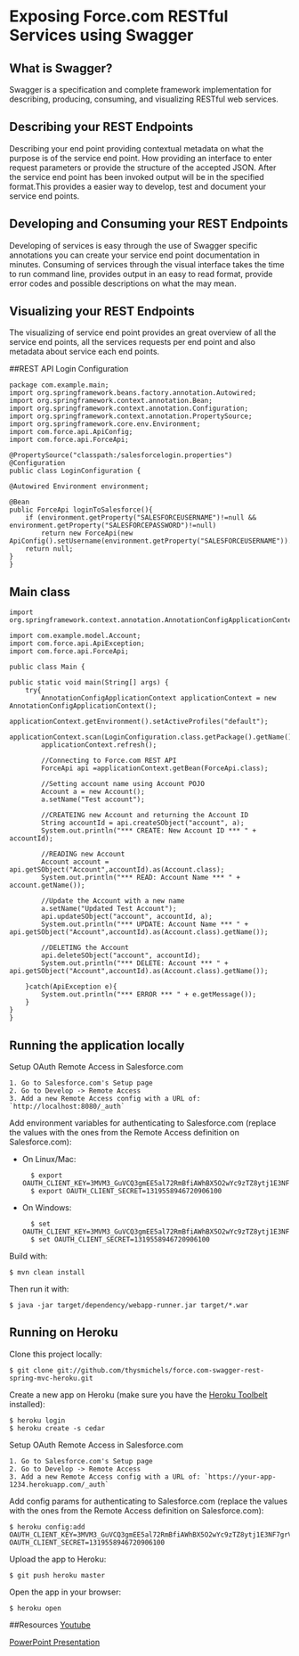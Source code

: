 # Exposing Force.com RESTful Services using Swagger

## What is Swagger?
Swagger is a specification and complete framework implementation for describing, producing, consuming, and visualizing RESTful web services.

## Describing your REST Endpoints
Describing your end point providing contextual metadata on what the purpose is of the service end point. How providing an interface to enter request parameters or provide the structure of the accepted JSON. After the service end point has been invoked output will be in the specified format.This provides a easier way to develop, test and document your service end points.

## Developing and Consuming your REST Endpoints
Developing of services is easy through the use of Swagger specific annotations you can create your service end point documentation in minutes. Consuming of services through the visual interface takes the time to run command line, provides output in an easy to read format, provide error codes and possible descriptions on what the may mean.

## Visualizing your REST Endpoints
The visualizing of service end point provides an great overview of all the service end points, all the services requests per end point and also metadata about service each end points.

##REST API Login Configuration

    package com.example.main;
    import org.springframework.beans.factory.annotation.Autowired;
    import org.springframework.context.annotation.Bean;
    import org.springframework.context.annotation.Configuration;
    import org.springframework.context.annotation.PropertySource;
    import org.springframework.core.env.Environment;
    import com.force.api.ApiConfig;
    import com.force.api.ForceApi;
    
    @PropertySource("classpath:/salesforcelogin.properties")
    @Configuration
    public class LoginConfiguration {
	
	@Autowired Environment environment;
	
	@Bean
	public ForceApi loginToSalesforce(){
		if (environment.getProperty("SALESFORCEUSERNAME")!=null && environment.getProperty("SALESFORCEPASSWORD")!=null)
			return new ForceApi(new ApiConfig().setUsername(environment.getProperty("SALESFORCEUSERNAME")).setPassword(environment.getProperty("SALESFORCEPASSWORD")));
		return null;
	}
    }

## Main class

    import org.springframework.context.annotation.AnnotationConfigApplicationContext;

    import com.example.model.Account;
    import com.force.api.ApiException;
    import com.force.api.ForceApi;

    public class Main {

	public static void main(String[] args) {
		try{
			AnnotationConfigApplicationContext applicationContext = new AnnotationConfigApplicationContext();
	        applicationContext.getEnvironment().setActiveProfiles("default");
	        applicationContext.scan(LoginConfiguration.class.getPackage().getName());
	        applicationContext.refresh();
			     
			//Connecting to Force.com REST API
	        ForceApi api =applicationContext.getBean(ForceApi.class);
			
			//Setting account name using Account POJO
			Account a = new Account();
			a.setName("Test account");
			
			//CREATEING new Account and returning the Account ID
			String accountId = api.createSObject("account", a);
			System.out.println("*** CREATE: New Account ID *** " + accountId);
			
			//READING new Account
			Account account = api.getSObject("Account",accountId).as(Account.class);
			System.out.println("*** READ: Account Name *** " + account.getName());
			
			//Update the Account with a new name
			a.setName("Updated Test Account");
			api.updateSObject("account", accountId, a);
			System.out.println("*** UPDATE: Account Name *** " + api.getSObject("Account",accountId).as(Account.class).getName());
			
			//DELETING the Account
			api.deleteSObject("account", accountId);
			System.out.println("*** DELETE: Account *** " + api.getSObject("Account",accountId).as(Account.class).getName());
		
		}catch(ApiException e){
			System.out.println("*** ERROR *** " + e.getMessage());
		}
	}
    }

## Running the application locally

Setup OAuth Remote Access in Salesforce.com

    1. Go to Salesforce.com's Setup page
    2. Go to Develop -> Remote Access
    3. Add a new Remote Access config with a URL of: `http://localhost:8080/_auth`

Add environment variables for authenticating to Salesforce.com (replace the values with the ones from the Remote Access definition on Salesforce.com):

- On Linux/Mac:

        $ export OAUTH_CLIENT_KEY=3MVM3_GuVCQ3gmEE5al72RmBfiAWhBX5O2wYc9zTZ8ytj1E3NF7grV_G99OxTyEcY71Tc46TOvzK_rzoyYYPk
        $ export OAUTH_CLIENT_SECRET=1319558946720906100

- On Windows:

        $ set OAUTH_CLIENT_KEY=3MVM3_GuVCQ3gmEE5al72RmBfiAWhBX5O2wYc9zTZ8ytj1E3NF7grV_G99OxTyEcY71Tc46TOvzK_rzoyYYPk
        $ set OAUTH_CLIENT_SECRET=1319558946720906100

Build with:

    $ mvn clean install

Then run it with:

    $ java -jar target/dependency/webapp-runner.jar target/*.war


## Running on Heroku

Clone this project locally:

    $ git clone git://github.com/thysmichels/force.com-swagger-rest-spring-mvc-heroku.git

Create a new app on Heroku (make sure you have the [Heroku Toolbelt](http://toolbelt.heroku.com) installed):

    $ heroku login
    $ heroku create -s cedar

Setup OAuth Remote Access in Salesforce.com

    1. Go to Salesforce.com's Setup page
    2. Go to Develop -> Remote Access
    3. Add a new Remote Access config with a URL of: `https://your-app-1234.herokuapp.com/_auth`

Add config params for authenticating to Salesforce.com (replace the values with the ones from the Remote Access definition on Salesforce.com):

    $ heroku config:add OAUTH_CLIENT_KEY=3MVM3_GuVCQ3gmEE5al72RmBfiAWhBX5O2wYc9zTZ8ytj1E3NF7grV_G99OxTyEcY71Tc46TOvzK_rzoyYYPk OAUTH_CLIENT_SECRET=1319558946720906100

Upload the app to Heroku:

    $ git push heroku master

Open the app in your browser:

    $ heroku open

##Resources
[Youtube](https://www.youtube.com/watch?v=8Z9qva1nv1c)

[PowerPoint Presentation](http://oriontech.files.wordpress.com/2013/11/df13_exposing-salesforce-rest-service-using-swagger.ppt)

